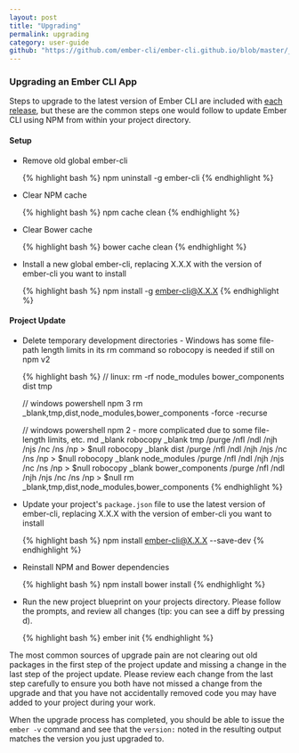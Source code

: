 ```yaml
---
layout: post
title: "Upgrading"
permalink: upgrading
category: user-guide
github: "https://github.com/ember-cli/ember-cli.github.io/blob/master/_posts/2013-04-03-upgrading.md"
---
```


### Upgrading an Ember CLI App

Steps to upgrade to the latest version of Ember CLI are included with [each
release](https://github.com/ember-cli/ember-cli/releases), but these are the
common steps one would follow to update Ember CLI using NPM from within your
project directory.

#### Setup

* Remove old global ember-cli

    {% highlight bash %}
    npm uninstall -g ember-cli
    {% endhighlight %}

* Clear NPM cache

    {% highlight bash %}
    npm cache clean
    {% endhighlight %}

* Clear Bower cache

    {% highlight bash %}
    bower cache clean
    {% endhighlight %}

* Install a new global ember-cli, replacing X.X.X with the version of ember-cli
  you want to install

    {% highlight bash %}
    npm install -g ember-cli@X.X.X
    {% endhighlight %}

#### Project Update

* Delete temporary development directories - Windows has some file-path length 
  limits in its rm command so robocopy is needed if still on npm v2

    {% highlight bash %}
    // linux:
    rm -rf node_modules bower_components dist tmp
    
    // windows powershell npm 3
    rm _blank,tmp,dist,node_modules,bower_components -force -recurse
    
    // windows powershell npm 2 - more complicated due to some file-length limits, etc.
    md _blank
    robocopy _blank tmp /purge /nfl /ndl /njh /njs /nc /ns /np > $null
    robocopy _blank dist /purge /nfl /ndl /njh /njs /nc /ns /np > $null
    robocopy _blank node_modules /purge /nfl /ndl /njh /njs /nc /ns /np > $null
    robocopy _blank bower_components /purge /nfl /ndl /njh /njs /nc /ns /np > $null
    rm _blank,tmp,dist,node_modules,bower_components
    {% endhighlight %}

* Update your project's `package.json` file to use the latest version of
  ember-cli, replacing X.X.X with the version of ember-cli you want to install

    {% highlight bash %}
    npm install ember-cli@X.X.X --save-dev
    {% endhighlight %}

* Reinstall NPM and Bower dependencies

    {% highlight bash %}
    npm install
    bower install
    {% endhighlight %}

* Run the new project blueprint on your projects directory. Please follow the
  prompts, and review all changes (tip: you can see a diff by pressing d).

    {% highlight bash %}
    ember init
    {% endhighlight %}

The most common sources of upgrade pain are not clearing out old packages in the
first step of the project update and missing a change in the last step of the
project update.  Please review each change from the last step carefully to
ensure you both have not missed a change from the upgrade and that you have not
accidentally removed code you may have added to your project during your work.

When the upgrade process has completed, you should be able to issue the `ember
-v` command and see that the `version:` noted in the resulting output matches
the version you just upgraded to.

